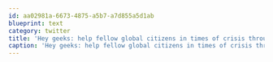 ```yaml
---
id: aa02981a-6673-4875-a5b7-a7d855a5d1ab
blueprint: text
category: twitter
title: 'Hey geeks: help fellow global citizens in times of crisis through Crisis Commons: http://bit.ly/iSgaXZ'
caption: 'Hey geeks: help fellow global citizens in times of crisis through Crisis Commons: http://bit.ly/iSgaXZ'
---
```


